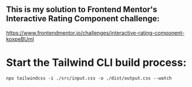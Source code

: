 ## This is my solution to Frontend Mentor's Interactive Rating Component challenge:
https://www.frontendmentor.io/challenges/interactive-rating-component-koxpeBUmI

# Start the Tailwind CLI build process:
`npx tailwindcss -i ./src/input.css -o ./dist/output.css --watch`